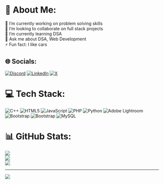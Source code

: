 # 💫 About Me:
🔭 I’m currently working on problem solving skills<br>👯 I’m looking to collaborate on full stack projects<br>🌱 I’m currently learning DSA<br>💬 Ask me about DSA, Web Development<br>⚡ Fun fact: I like cars


## 🌐 Socials:
[![Discord](https://img.shields.io/badge/Discord-%237289DA.svg?logo=discord&logoColor=white)](https://discord.gg/tanay3773) [![LinkedIn](https://img.shields.io/badge/LinkedIn-%230077B5.svg?logo=linkedin&logoColor=white)](https://linkedin.com/in/tanayu) [![X](https://img.shields.io/badge/X-black.svg?logo=X&logoColor=white)](https://x.com/tanayy_24) 

# 💻 Tech Stack:
![C++](https://img.shields.io/badge/c++-%2300599C.svg?style=flat&logo=c%2B%2B&logoColor=white) ![HTML5](https://img.shields.io/badge/html5-%23E34F26.svg?style=flat&logo=html5&logoColor=white) ![JavaScript](https://img.shields.io/badge/javascript-%23323330.svg?style=flat&logo=javascript&logoColor=%23F7DF1E) ![PHP](https://img.shields.io/badge/php-%23777BB4.svg?style=flat&logo=php&logoColor=white) ![Python](https://img.shields.io/badge/python-3670A0?style=flat&logo=python&logoColor=ffdd54) ![Adobe Lightroom](https://img.shields.io/badge/Adobe%20Lightroom-31A8FF.svg?style=flat&logo=Adobe%20Lightroom&logoColor=white) ![Bootstrap](https://img.shields.io/badge/bootstrap-%238511FA.svg?style=flat&logo=bootstrap&logoColor=white) ![Bootstrap](https://img.shields.io/badge/bootstrap-%238511FA.svg?style=flat&logo=bootstrap&logoColor=white) ![MySQL](https://img.shields.io/badge/mysql-%2300000f.svg?style=flat&logo=mysql&logoColor=white)
# 📊 GitHub Stats:
![](https://github-readme-stats.vercel.app/api?username=Tanay-101&theme=dark&hide_border=false&include_all_commits=false&count_private=false)<br/>
![](https://github-readme-streak-stats.herokuapp.com/?user=Tanay-101&theme=dark&hide_border=false)<br/>
![](https://github-readme-stats.vercel.app/api/top-langs/?username=Tanay-101&theme=dark&hide_border=false&include_all_commits=false&count_private=false&layout=compact)

---
[![](https://visitcount.itsvg.in/api?id=Tanay-101&icon=0&color=0)](https://visitcount.itsvg.in)

<!-- Proudly created with GPRM ( https://gprm.itsvg.in ) -->
